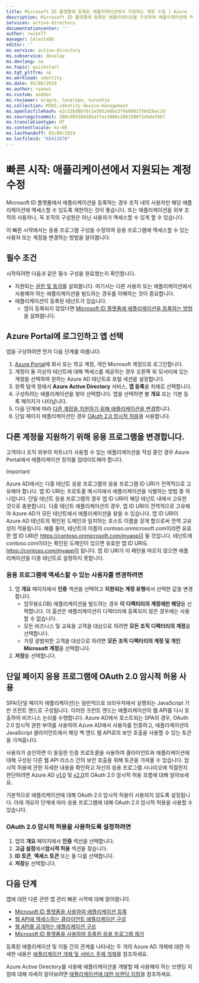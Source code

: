 ```yaml
---
title: Microsoft ID 플랫폼에 등록된 애플리케이션에서 지원하는 계정 수정 | Azure
description: Microsoft ID 플랫폼에 등록된 애플리케이션을 구성하여 애플리케이션에 액세스할 수 있는 계정 또는 사용자를 변경합니다.
services: active-directory
documentationcenter: ''
author: rwike77
manager: CelesteDG
editor: ''
ms.service: active-directory
ms.subservice: develop
ms.devlang: na
ms.topic: quickstart
ms.tgt_pltfrm: na
ms.workload: identity
ms.date: 05/08/2019
ms.author: ryanwi
ms.custom: aaddev
ms.reviewer: aragra, lenalepa, sureshja
ms.collection: M365-identity-device-management
ms.openlocfilehash: e2c52bd0bf6c1e385248bd379a8001756d28ac2d
ms.sourcegitcommit: 300cd05584101affac1060c2863200f1ebda76b7
ms.translationtype: HT
ms.contentlocale: ko-KR
ms.lasthandoff: 05/08/2019
ms.locfileid: "65413578"
---
```

# <a name="quickstart-modify-the-accounts-supported-by-an-application"></a>빠른 시작: 애플리케이션에서 지원되는 계정 수정

Microsoft ID 플랫폼에서 애플리케이션을 등록하는 경우 조직 내의 사용자만 해당 애플리케이션에 액세스할 수 있도록 제한하는 것이 좋습니다. 또는 애플리케이션을 외부 조직의 사용자나, 꼭 조직의 구성원은 아닌 사용자가 액세스할 수 있게 할 수 있습니다.

이 빠른 시작에서는 응용 프로그램 구성을 수정하여 응용 프로그램에 액세스할 수 있는 사용자 또는 계정을 변경하는 방법을 알아봅니다.

## <a name="prerequisites"></a>필수 조건

시작하려면 다음과 같은 필수 구성을 완료했는지 확인합니다.

* 지원되는 [권한 및 동의](v2-permissions-and-consent.md)를 살펴봅니다. 여기서는 다른 사용자 또는 애플리케이션에서 사용해야 하는 애플리케이션을 빌드하는 경우를 이해하는 것이 중요합니다.
* 애플리케이션이 등록된 테넌트가 있습니다.
  * 앱이 등록되지 않았다면 [Microsoft ID 플랫폼에 애플리케이션을 등록하는 방법](quickstart-register-app.md)을 살펴봅니다.

## <a name="sign-in-to-the-azure-portal-and-select-the-app"></a>Azure Portal에 로그인하고 앱 선택

앱을 구성하려면 먼저 다음 단계를 따릅니다.

1. [Azure Portal](https://portal.azure.com)에 회사 또는 학교 계정, 개인 Microsoft 계정으로 로그인합니다.
1. 계정이 둘 이상의 테넌트에 대해 액세스를 제공하는 경우 오른쪽 위 모서리에 있는 계정을 선택하여 원하는 Azure AD 테넌트로 포털 세션을 설정합니다.
1. 왼쪽 탐색 창에서 **Azure Active Directory** 서비스, **앱 등록**을 차례로 선택합니다.
1. 구성하려는 애플리케이션을 찾아 선택합니다. 앱을 선택하면 볼 **개요** 또는 기본 등록 페이지가 나타납니다.
1. 다음 단계에 따라 [다른 계정을 지원하기 위해 애플리케이션을 변경](#change-the-application-registration-to-support-different-accounts)합니다.
1. 단일 페이지 애플리케이션인 경우 [OAuth 2.0 암시적 허용](#enable-oauth-20-implicit-grant-for-single-page-applications)을 사용합니다.

## <a name="change-the-application-registration-to-support-different-accounts"></a>다른 계정을 지원하기 위해 응용 프로그램을 변경합니다.

고객이나 조직 외부의 파트너가 사용할 수 있는 애플리케이션을 작성 중인 경우 Azure Portal에서 애플리케이션 정의를 업데이트해야 합니다.

> [!IMPORTANT]
> Azure AD에서는 다중 테넌트 응용 프로그램의 응용 프로그램 ID URI가 전역적으로 고유해야 합니다. 앱 ID URI는 프로토콜 메시지에서 애플리케이션을 식별하는 방법 중 하나입니다. 단일 테넌트 응용 프로그램의 경우 앱 ID URI이 해당 테넌트 내에서 고유한 것으로 충분합니다. 다중 테넌트 애플리케이션의 경우, 앱 ID URI이 전역적으로 고유해야 Azure AD가 모든 테넌트에서 애플리케이션을 찾을 수 있습니다. 앱 ID URI이 Azure AD 테넌트의 확인된 도메인과 일치하는 호스트 이름을 갖게 함으로써 전역 고유성이 적용됩니다. 예를 들어, 테넌트의 이름이 contoso.onmicrosoft.com이라면 유효한 앱 ID URI은 https://contoso.onmicrosoft.com/myapp이 될 것입니다. 테넌트에 contoso.com이라는 확인된 도메인이 있으면 유효한 앱 ID URI도 https://contoso.com/myapp이 됩니다. 앱 ID URI가 이 패턴을 따르지 않으면 애플리케이션을 다중 테넌트로 설정하지 못합니다.

### <a name="to-change-who-can-access-your-application"></a>응용 프로그램에 액세스할 수 있는 사용자를 변경하려면

1. 앱 **개요** 페이지에서 **인증** 섹션을 선택하고 **지원되는 계정 유형**에서 선택한 값을 변경합니다.
    * 업무용(LOB) 애플리케이션을 빌드하는 경우 **이 디렉터리의 계정에만 해당**을 선택합니다. 이 옵션은 애플리케이션이 디렉터리에 등록되지 않은 경우에는 사용할 수 없습니다.
    * 모든 비즈니스 및 교육용 고객을 대상으로 하려면 **모든 조직 디렉터리의 계정**을 선택합니다.
    * 가장 광범위한 고객을 대상으로 하려면 **모든 조직 디렉터리의 계정 및 개인 Microsoft 계정**을 선택합니다.
1. **저장**을 선택합니다.

## <a name="enable-oauth-20-implicit-grant-for-single-page-applications"></a>단일 페이지 응용 프로그램에 OAuth 2.0 암시적 허용 사용

SPA(단일 페이지 애플리케이션)는 일반적으로 브라우저에서 실행되는 JavaScript 기반 프런트 엔드로 구성됩니다. 이러한 프런트 엔드는 애플리케이션의 웹 API를 다시 호출하여 비즈니스 논리를 수행합니다. Azure AD에서 호스트되는 SPA의 경우, OAuth 2.0 암시적 권한 부여를 사용하여 Azure AD에서 사용자를 인증하고, 애플리케이션의 JavaScript 클라이언트에서 해당 백 엔드 웹 API로의 보안 호출을 사용할 수 있는 토큰을 가져옵니다.

사용자가 승인하면 이 동일한 인증 프로토콜을 사용하여 클라이언트와 애플리케이션에 대해 구성된 다른 웹 API 리소스 간의 보안 호출을 위해 토큰을 가져올 수 있습니다. 암시적 허용에 관한 자세한 내용을 확인하고 자신의 응용 프로그램 시나리오에 적절한지 판단하려면 Azure AD [v1.0](v1-oauth2-implicit-grant-flow.md) 및 [v2.0](v2-oauth2-implicit-grant-flow.md)의 OAuth 2.0 암시적 허용 흐름에 대해 알아보세요.

기본적으로 애플리케이션에 대해 OAuth 2.0 암시적 허용이 사용되지 않도록 설정됩니다. 아래 개요의 단계에 따라 응용 프로그램에 대해 OAuth 2.0 암시적 허용을 사용할 수 있습니다.

### <a name="to-enable-oauth-20-implicit-grant"></a>OAuth 2.0 암시적 허용을 사용하도록 설정하려면

1. 앱의 **개요** 페이지에서 **인증** 섹션을 선택합니다.
1. **고급 설정**에서**암시적 허용** 섹션을 찾습니다.
1. **ID 토큰**, **액세스 토큰** 또는 둘 다를 선택합니다.
1. **저장**을 선택합니다.

## <a name="next-steps"></a>다음 단계

앱에 대한 다른 관련 앱 관리 빠른 시작에 대해 알아봅니다.

* [Microsoft ID 플랫폼을 사용하여 애플리케이션 등록](quickstart-register-app.md)
* [웹 API에 액세스하는 클라이언트 애플리케이션 구성](quickstart-configure-app-access-web-apis.md)
* [웹 API를 공개하는 애플리케이션 구성](quickstart-configure-app-expose-web-apis.md)
* [Microsoft ID 플랫폼을 사용하여 등록된 응용 프로그램 제거](quickstart-remove-app.md)

등록된 애플리케이션 및 이들 간의 관계를 나타내는 두 개의 Azure AD 개체에 대한 자세한 내용은 [애플리케이션 개체 및 서비스 주체 개체](app-objects-and-service-principals.md)를 참조하세요.

Azure Active Directory를 사용해 애플리케이션을 개발할 때 사용해야 하는 브랜딩 지침에 대해 자세히 알아보려면 [애플리케이션에 대한 브랜딩 지침](howto-add-branding-in-azure-ad-apps.md)을 참조하세요.
